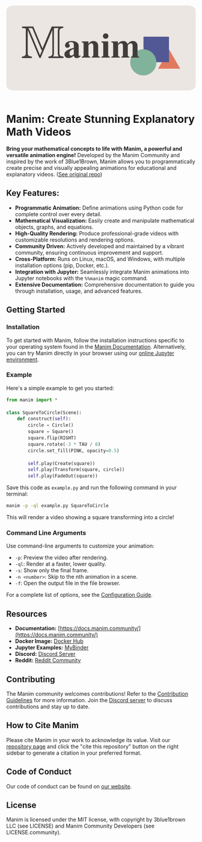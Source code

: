 <p align="center">
    <a href="https://www.manim.community/"><img src="https://raw.githubusercontent.com/ManimCommunity/manim/main/logo/cropped.png" alt="Manim Community Logo"></a>
    <br />
    <br />
</p>

# Manim: Create Stunning Explanatory Math Videos

**Bring your mathematical concepts to life with Manim, a powerful and versatile animation engine!**  Developed by the Manim Community and inspired by the work of 3Blue1Brown, Manim allows you to programmatically create precise and visually appealing animations for educational and explanatory videos.  ([See original repo](https://github.com/ManimCommunity/manim))

## Key Features:

*   **Programmatic Animation:** Define animations using Python code for complete control over every detail.
*   **Mathematical Visualization:** Easily create and manipulate mathematical objects, graphs, and equations.
*   **High-Quality Rendering:** Produce professional-grade videos with customizable resolutions and rendering options.
*   **Community Driven:** Actively developed and maintained by a vibrant community, ensuring continuous improvement and support.
*   **Cross-Platform:** Runs on Linux, macOS, and Windows, with multiple installation options (pip, Docker, etc.).
*   **Integration with Jupyter:** Seamlessly integrate Manim animations into Jupyter notebooks with the `%%manim` magic command.
*   **Extensive Documentation:** Comprehensive documentation to guide you through installation, usage, and advanced features.

## Getting Started

### Installation

To get started with Manim, follow the installation instructions specific to your operating system found in the [Manim Documentation](https://docs.manim.community/en/stable/installation.html).  Alternatively, you can try Manim directly in your browser using our [online Jupyter environment](https://try.manim.community/).

### Example

Here's a simple example to get you started:

```python
from manim import *

class SquareToCircle(Scene):
    def construct(self):
        circle = Circle()
        square = Square()
        square.flip(RIGHT)
        square.rotate(-3 * TAU / 8)
        circle.set_fill(PINK, opacity=0.5)

        self.play(Create(square))
        self.play(Transform(square, circle))
        self.play(FadeOut(square))
```

Save this code as `example.py` and run the following command in your terminal:

```bash
manim -p -ql example.py SquareToCircle
```

This will render a video showing a square transforming into a circle!

### Command Line Arguments

Use command-line arguments to customize your animation:

*   `-p`: Preview the video after rendering.
*   `-ql`: Render at a faster, lower quality.
*   `-s`: Show only the final frame.
*   `-n <number>`: Skip to the nth animation in a scene.
*   `-f`: Open the output file in the file browser.

For a complete list of options, see the [Configuration Guide](https://docs.manim.community/en/stable/guides/configuration.html).

## Resources

*   **Documentation:** [https://docs.manim.community/](https://docs.manim.community/)
*   **Docker Image:** [Docker Hub](https://hub.docker.com/r/manimcommunity/manim)
*   **Jupyter Examples:** [MyBinder](https://mybinder.org/v2/gh/ManimCommunity/jupyter_examples/HEAD?filepath=basic_example_scenes.ipynb)
*   **Discord:** [Discord Server](https://www.manim.community/discord/)
*   **Reddit:** [Reddit Community](https://www.reddit.com/r/manim/)

## Contributing

The Manim community welcomes contributions!  Refer to the [Contribution Guidelines](https://docs.manim.community/en/stable/contributing.html) for more information. Join the [Discord server](https://www.manim.community/discord/) to discuss contributions and stay up to date.

## How to Cite Manim

Please cite Manim in your work to acknowledge its value. Visit our [repository page](https://github.com/ManimCommunity/manim) and click the "cite this repository" button on the right sidebar to generate a citation in your preferred format.

## Code of Conduct

Our code of conduct can be found on [our website](https://docs.manim.community/en/stable/conduct.html).

## License

Manim is licensed under the MIT license, with copyright by 3blue1brown LLC (see LICENSE) and Manim Community Developers (see LICENSE.community).